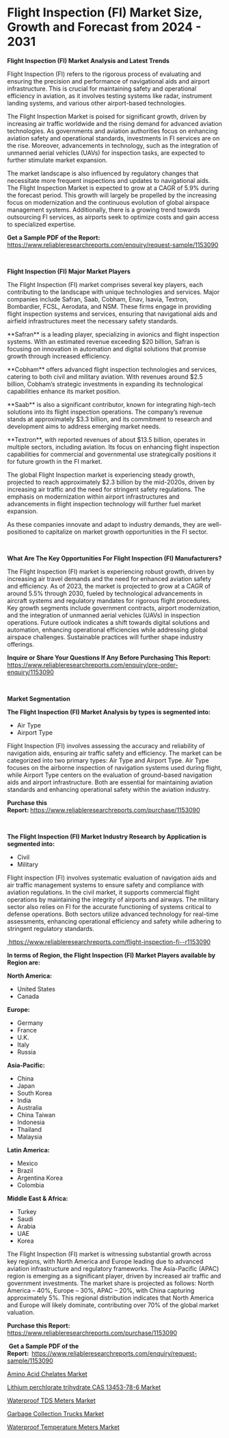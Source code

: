 <p><h1>Flight Inspection (FI) Market Size, Growth and Forecast from 2024 - 2031</h1></p><p><strong>Flight Inspection (FI) Market Analysis and Latest Trends</strong></p>
<p><p>Flight Inspection (FI) refers to the rigorous process of evaluating and ensuring the precision and performance of navigational aids and airport infrastructure. This is crucial for maintaining safety and operational efficiency in aviation, as it involves testing systems like radar, instrument landing systems, and various other airport-based technologies.</p><p>The Flight Inspection Market is poised for significant growth, driven by increasing air traffic worldwide and the rising demand for advanced aviation technologies. As governments and aviation authorities focus on enhancing aviation safety and operational standards, investments in FI services are on the rise. Moreover, advancements in technology, such as the integration of unmanned aerial vehicles (UAVs) for inspection tasks, are expected to further stimulate market expansion.</p><p>The market landscape is also influenced by regulatory changes that necessitate more frequent inspections and updates to navigational aids. The Flight Inspection Market is expected to grow at a CAGR of 5.9% during the forecast period. This growth will largely be propelled by the increasing focus on modernization and the continuous evolution of global airspace management systems. Additionally, there is a growing trend towards outsourcing FI services, as airports seek to optimize costs and gain access to specialized expertise.</p></p>
<p><strong>Get a Sample PDF of the Report:&nbsp;</strong> <a href="https://www.reliableresearchreports.com/enquiry/request-sample/1153090?utm_campaign=32&utm_medium=2&utm_source=Github&utm_content=ia&utm_term=01112024&utm_id=flight-inspection-fi">https://www.reliableresearchreports.com/enquiry/request-sample/1153090</a></p>
<p>&nbsp;</p>
<p><strong>Flight Inspection (FI) Major Market Players</strong></p>
<p><p>The Flight Inspection (FI) market comprises several key players, each contributing to the landscape with unique technologies and services. Major companies include Safran, Saab, Cobham, Enav, Isavia, Textron, Bombardier, FCSL, Aerodata, and NSM. These firms engage in providing flight inspection systems and services, ensuring that navigational aids and airfield infrastructures meet the necessary safety standards.</p><p>**Safran** is a leading player, specializing in avionics and flight inspection systems. With an estimated revenue exceeding $20 billion, Safran is focusing on innovation in automation and digital solutions that promise growth through increased efficiency.</p><p>**Cobham** offers advanced flight inspection technologies and services, catering to both civil and military aviation. With revenues around $2.5 billion, Cobham’s strategic investments in expanding its technological capabilities enhance its market position.</p><p>**Saab** is also a significant contributor, known for integrating high-tech solutions into its flight inspection operations. The company’s revenue stands at approximately $3.3 billion, and its commitment to research and development aims to address emerging market needs.</p><p>**Textron**, with reported revenues of about $13.5 billion, operates in multiple sectors, including aviation. Its focus on enhancing flight inspection capabilities for commercial and governmental use strategically positions it for future growth in the FI market.</p><p>The global Flight Inspection market is experiencing steady growth, projected to reach approximately $2.3 billion by the mid-2020s, driven by increasing air traffic and the need for stringent safety regulations. The emphasis on modernization within airport infrastructures and advancements in flight inspection technology will further fuel market expansion. </p><p>As these companies innovate and adapt to industry demands, they are well-positioned to capitalize on market growth opportunities in the FI sector.</p></p>
<p>&nbsp;</p>
<p><strong>What Are The Key Opportunities For Flight Inspection (FI) Manufacturers?</strong></p>
<p><p>The Flight Inspection (FI) market is experiencing robust growth, driven by increasing air travel demands and the need for enhanced aviation safety and efficiency. As of 2023, the market is projected to grow at a CAGR of around 5.5% through 2030, fueled by technological advancements in aircraft systems and regulatory mandates for rigorous flight procedures. Key growth segments include government contracts, airport modernization, and the integration of unmanned aerial vehicles (UAVs) in inspection operations. Future outlook indicates a shift towards digital solutions and automation, enhancing operational efficiencies while addressing global airspace challenges. Sustainable practices will further shape industry offerings.</p></p>
<p><strong>Inquire or Share Your Questions If Any Before Purchasing This Report:</strong> <a href="https://www.reliableresearchreports.com/enquiry/pre-order-enquiry/1153090?utm_campaign=32&utm_medium=2&utm_source=Github&utm_content=ia&utm_term=01112024&utm_id=flight-inspection-fi">https://www.reliableresearchreports.com/enquiry/pre-order-enquiry/1153090</a></p>
<p>&nbsp;</p>
<p><strong>Market Segmentation</strong></p>
<p><strong>The Flight Inspection (FI) Market Analysis by types is segmented into:</strong></p>
<p><ul><li>Air Type</li><li>Airport Type</li></ul></p>
<p><p>Flight Inspection (FI) involves assessing the accuracy and reliability of navigation aids, ensuring air traffic safety and efficiency. The market can be categorized into two primary types: Air Type and Airport Type. Air Type focuses on the airborne inspection of navigation systems used during flight, while Airport Type centers on the evaluation of ground-based navigation aids and airport infrastructure. Both are essential for maintaining aviation standards and enhancing operational safety within the aviation industry.</p></p>
<p><strong>Purchase this Report:&nbsp;</strong><a href="https://www.reliableresearchreports.com/purchase/1153090?utm_campaign=32&utm_medium=2&utm_source=Github&utm_content=ia&utm_term=01112024&utm_id=flight-inspection-fi">https://www.reliableresearchreports.com/purchase/1153090</a></p>
<p>&nbsp;</p>
<p><strong>The Flight Inspection (FI) Market Industry Research by Application is segmented into:</strong></p>
<p><ul><li>Civil</li><li>Military</li></ul></p>
<p><p>Flight inspection (FI) involves systematic evaluation of navigation aids and air traffic management systems to ensure safety and compliance with aviation regulations. In the civil market, it supports commercial flight operations by maintaining the integrity of airports and airways. The military sector also relies on FI for the accurate functioning of systems critical to defense operations. Both sectors utilize advanced technology for real-time assessments, enhancing operational efficiency and safety while adhering to stringent regulatory standards.</p></p>
<p><a href="https://www.reliableresearchreports.com/flight-inspection-fi--r1153090?utm_campaign=32&utm_medium=2&utm_source=Github&utm_content=ia&utm_term=01112024&utm_id=flight-inspection-fi">&nbsp;https://www.reliableresearchreports.com/flight-inspection-fi--r1153090</a></p>
<p><strong>In terms of Region, the Flight Inspection (FI) Market Players available by Region are:</strong></p>
<p>
    <p> <strong> North America: </strong>
        <ul>
            <li>United States</li>
            <li>Canada</li>
        </ul>
        </p> 
    <p> <strong> Europe: </strong>
        <ul>
            <li>Germany</li>
            <li>France</li>
            <li>U.K.</li>
            <li>Italy</li>
            <li>Russia</li>
        </ul>
        </p> 
    <p> <strong> Asia-Pacific: </strong>
        <ul>
            <li>China</li>
            <li>Japan</li>
            <li>South Korea</li>
            <li>India</li>
            <li>Australia</li>
            <li>China Taiwan</li>
            <li>Indonesia</li>
            <li>Thailand</li>
            <li>Malaysia</li>
        </ul>
        </p> 
    <p> <strong> Latin America: </strong>
        <ul>
            <li>Mexico</li>
            <li>Brazil</li>
            <li>Argentina Korea</li>
            <li>Colombia</li>
        </ul>
        </p> 
    <p> <strong> Middle East & Africa: </strong>
        <ul>
            <li>Turkey</li>
            <li>Saudi</li>
            <li>Arabia</li>
            <li>UAE</li>
            <li>Korea</li>
        </ul>
    </p>
    </p>
<p><p>The Flight Inspection (FI) market is witnessing substantial growth across key regions, with North America and Europe leading due to advanced aviation infrastructure and regulatory frameworks. The Asia-Pacific (APAC) region is emerging as a significant player, driven by increased air traffic and government investments. The market share is projected as follows: North America – 40%, Europe – 30%, APAC – 20%, with China capturing approximately 5%. This regional distribution indicates that North America and Europe will likely dominate, contributing over 70% of the global market valuation.</p></p>
<p><strong>Purchase this Report: </strong><a href="https://www.reliableresearchreports.com/purchase/1153090?utm_campaign=32&utm_medium=2&utm_source=Github&utm_content=ia&utm_term=01112024&utm_id=flight-inspection-fi">https://www.reliableresearchreports.com/purchase/1153090</a></p>
<p>&nbsp;<strong>Get a Sample PDF of the Report:&nbsp;&nbsp;</strong><a href="https://www.reliableresearchreports.com/enquiry/request-sample/1153090?utm_campaign=32&utm_medium=2&utm_source=Github&utm_content=ia&utm_term=01112024&utm_id=flight-inspection-fi">https://www.reliableresearchreports.com/enquiry/request-sample/1153090</a></p>
<p><strong></strong></p>
<p><p><a href="https://www.linkedin.com/pulse/amino-acid-chelates-market-forecasts-trends-impact-analysis-zxkbe?utm_campaign=32&utm_medium=2&utm_source=Github&utm_content=ia&utm_term=01112024&utm_id=flight-inspection-fi">Amino Acid Chelates Market</a></p><p><a href="https://www.linkedin.com/pulse/lithium-perchlorate-trihydrate-cas-13453-78-6-market-innovations-q3zze?utm_campaign=32&utm_medium=2&utm_source=Github&utm_content=ia&utm_term=01112024&utm_id=flight-inspection-fi">Lithium perchlorate trihydrate CAS 13453-78-6 Market</a></p><p><a href="https://issuu.com/reportprime-2/docs/waterproof-tds-meters-market-size-2_b67cf990349a83?utm_campaign=32&utm_medium=2&utm_source=Github&utm_content=ia&utm_term=01112024&utm_id=flight-inspection-fi">Waterproof TDS Meters Market</a></p><p><a href="https://github.com/catusaesianou/Market-Research-Report-List-1/blob/main/garbage-collection-trucks-market.md?utm_campaign=32&utm_medium=2&utm_source=Github&utm_content=ia&utm_term=01112024&utm_id=flight-inspection-fi">Garbage Collection Trucks Market</a></p><p><a href="https://issuu.com/reportprime-2/docs/waterproof-temperature-meters-marke_8a8da34aaee4eb?utm_campaign=32&utm_medium=2&utm_source=Github&utm_content=ia&utm_term=01112024&utm_id=flight-inspection-fi">Waterproof Temperature Meters Market</a></p></p>